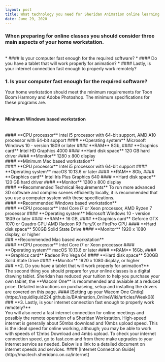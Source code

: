 ```yaml
---
layout: post
title: What technology you need for Sheridan Animation online learning 
date: June 29, 2020
--- 
```

### When preparing for online classes you should consider three main aspects of your home workstation.  
<br>
* #### Is your computer fast enough for the required software?  
* #### Do you have a tablet that will work properly for animation?  
* #### Lastly, is your internet connection fast enough to properly work remotely?   
<br>
 

### **1. Is your computer fast enough for the required software?**  
Your home workstation should meet the minimum requirements for Toon Boom Harmony and Adobe Photoshop. The minimum specifications for these programs are.  
<br>
#### **Minimum Windows based workstation**
<br>
#### **CPU processor**  
Intel i5 processor with 64-bit support,  
AMD A10 processor with 64-bit support  
#### **Operating system**  
 Microsoft Windows 10 - version 1809 or later  
#### **RAM**  
8Gb,    
#### **Graphics card**
Intel HD Graphics 4000   
#### **Hard disk space**  
120 GB hard driver   
#### **Monitor**
1280 x 800 display  
<br>
#### **Minimum Mac based workstation**
<br>
#### **CPU processor**  
Intel i5 processor with 64-bit support  
#### **Operating system**  
macOS 10.13.6 or later    
#### **RAM**  
8Gb,    
#### **Graphics card**
Intel Iris Plus Graphics 640    
#### **Hard disk space**  
120 GB hard driver   
#### **Monitor**
1280 x 800 display  
<br>
#### **Recommended Technical Requirements**  
To run more advanced 3D software and complex scenes efficiently locally, it is recommended that you use a computer system with these specifications.
<br>
#### **Recommended Windows based workstation**
<br>
#### **CPU processor**  
Intel Core i7 or Xeon processor,  
AMD Ryzen 7 processor   
#### **Operating system**  
Microsoft Windows 10 - version 1809 or later  
#### **RAM**  
16 GB,    
#### **Graphics card**
Geforce GTX 1070 or Quadro GPU   
AMD Radeon R9 Fury/X or FirePro GPU  
#### **Hard disk space**  
500GB Solid State Drive    
#### **Monitor**
1920 x 1080 display, or higher  
<br>
### **Recommended Mac based workstation**
<br>
#### **CPU processor**  
Intel Core i7 or Xeon processor   
#### **Operating system**  
macOS 10.13.6 or later    
#### **RAM**  
 16Gb,    
#### **Graphics card**
Radeon Pro Vega 64     
#### **Hard disk space**  
500GB Solid State Drive    
#### **Monitor**
1920 x 1080 display, or higher   
<br>
### **2. Do you have a tablet that will work properly for animation?**  
<br>
The second thing you should prepare for your online classes is a digital drawing tablet.  Sheridan has reduced your tuition to help you purchase your own tablet, the **Wacom One** is recommended and avaiable at a reduced price. Detailed instructions on purchaseing, setup and installing the drivers are covered on this page.  
#### [Setting up your Wacom One Cintiq](https://squidliquid224.github.io/BAnimation_OnlineWiki/articles/Week08)
<br>
### **3. Lastly, is your internet connection fast enough to properly work remotely?**  
<br>
You will also need a fast internet connection for online meetings and possibly the remote operation of a Sheridan Workstation.  High-speed internet is generally about 50mbs download and 10mbs upload speed.  This is the ideal speed for online working, although; you may be able to work with speeds of 12mbs Download and 4mbs upload. To check your internet connection speed, go to fast.com and from there make upgrades to your internet service as needed. Below is a link to a detailed document on internet speeds and services.  
#### [Internet Connection Guide](http://mactech.sheridanc.on.ca/internet) 


